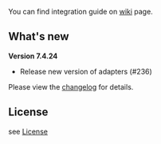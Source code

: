 You can find integration guide on [wiki](https://loopme-ltd.gitbook.io/docs-public/loopme-ios-sdk) page.

## What's new ##

**Version 7.4.24**

- Release new version of adapters (#236)

Please view the [changelog](CHANGELOG.md) for details.

## License ##

see [License](LICENSE.md)
